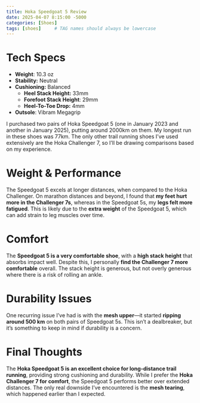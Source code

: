 ```yaml
---
title: Hoka Speedgoat 5 Review
date: 2025-04-07 8:15:00 -5000
categories: [Shoes]
tags: [shoes]     # TAG names should always be lowercase
---
```



# Tech Specs
- **Weight**: 10.3 oz
- **Stability:** Neutral
- **Cushioning:** Balanced
    - **Heel Stack Height:** 33mm
    - **Forefoot Stack Height**: 29mm
    - **Heel-To-Toe Drop:** 4mm
- **Outsole**: Vibram Megagrip

I purchased two pairs of Hoka Speedgoat 5 (one in January 2023 and another in January 2025), putting around 2000km on them. My longest run in these shoes was 77km. The only other trail running shoes I’ve used extensively are the Hoka Challenger 7, so I’ll be drawing comparisons based on my experience.

# Weight & Performance
The Speedgoat 5 excels at longer distances, when compared to the Hoka Challenger.
On marathon distances and beyond, I found that **my feet hurt more in the Challenger 7s**, whereas in the Speedgoat 5s, my **legs felt more fatigued**. This is likely due to the **extra weight** of the Speedgoat 5, which can add strain to leg muscles over time.

# Comfort
The **Speedgoat 5 is a very comfortable shoe**, with a **high stack height** that absorbs impact well. Despite this, I personally **find the Challenger 7 more comfortable** overall. The stack height is generous, but not overly generous where there is a risk of rolling an ankle.

# Durability Issues
One recurring issue I’ve had is with the **mesh upper**—it started **ripping around 500 km** on both pairs of Speedgoat 5s. This isn’t a dealbreaker, but it’s something to keep in mind if durability is a concern.

# Final Thoughts
The **Hoka Speedgoat 5 is an excellent choice for long-distance trail running**, providing strong cushioning and durability. While I prefer the **Hoka Challenger 7 for comfort**, the Speedgoat 5 performs better over extended distances. The only real downside I’ve encountered is the **mesh tearing**, which happened earlier than I expected.
